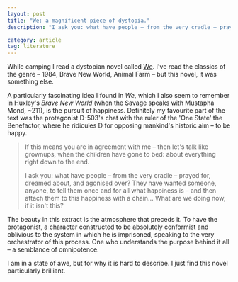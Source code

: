 ```yaml
---
layout: post
title: "We: a magnificent piece of dystopia."
description: "I ask you: what have people – from the very cradle – prayed for, dreamed about, and agonised over? They have wanted someone, anyone, to tell them once and for all what happiness is – and then attach them to this happiness with a chain... What are we doing now, if it isn't this?"

category: article
tag: literature
---
```

While camping I read a dystopian novel called [We](https://en.wikipedia.org/wiki/We_%28novel%29). I've read the classics of the genre – 1984, Brave New World, Animal Farm – but this novel, it was something else. 

A particularly fascinating idea I found in _We_, which I also seem to remember in Huxley's _Brave New World_ (when the Savage speaks with Mustapha Mond, ~211), is the pursuit of happiness. Definitely my favourite part of the text was the protagonist D-503's chat with the ruler of the 'One State' the Benefactor, where he ridicules D for opposing mankind's historic aim – to be happy. 

> If this means you are in agreement with me – then let's talk like grownups, when the children have gone to bed: about everything right down to the end.
> 
> I ask you: what have people – from the very cradle – prayed for, dreamed about, and agonised over? They have wanted someone, anyone, to tell them once and for all what happiness is – and then attach them to this happiness with a chain... What are we doing now, if it isn't this?

The beauty in this extract is the atmosphere that preceds it. To have the protagonist, a character constructed to be absolutely conformist and oblivious to the system in which he is imprisoned, speaking to the very orchestrator of this process. One who understands the purpose behind it all – a semblance of omnipotence.

I am in a state of awe, but for why it is hard to describe. I just find this novel particularly brilliant. 
